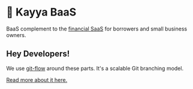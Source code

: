 # 🏦 Kayya BaaS
BaaS complement to the [financial SaaS](https://github.com/evrfinance-kayya/kayya-saas) for borrowers and small business owners.

## Hey Developers!
We use [git-flow](https://github.com/nvie/gitflow) around these parts. It's a scalable Git branching model.

[Read more about it here.](https://jeffkreeftmeijer.com/git-flow/)
